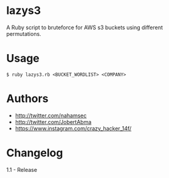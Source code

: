 # lazys3

A Ruby script to bruteforce for AWS s3 buckets using different permutations.

# Usage 

```
$ ruby lazys3.rb <BUCKET_WORDLIST> <COMPANY> 
```

# Authors
- http://twitter.com/nahamsec
- http://twitter.com/JobertAbma
- https://www.instagram.com/crazy_hacker_14f/

# Changelog 

1.1 - Release
